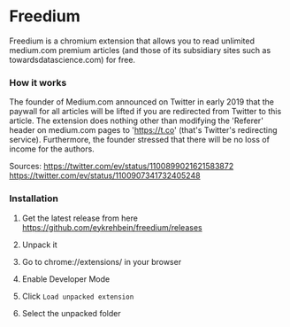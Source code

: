 # Freedium

Freedium is a chromium extension that allows you to read unlimited medium.com premium articles (and those of its subsidiary sites such as towardsdatascience.com) for free.

### How it works

The founder of Medium.com announced on Twitter in early 2019 that the paywall for all articles will be lifted if you are redirected from Twitter to this article. The extension does nothing other than modifying the 'Referer' header on medium.com pages to 'https://t.co' (that's Twitter's redirecting service).
Furthermore, the founder stressed that there will be no loss of income for the authors.

Sources:
https://twitter.com/ev/status/1100899021621583872
https://twitter.com/ev/status/1100907341732405248

### Installation

1. Get the latest release from here https://github.com/eykrehbein/freedium/releases

2. Unpack it
3. Go to chrome://extensions/ in your browser
4. Enable Developer Mode
5. Click `Load unpacked extension`
6. Select the unpacked folder
